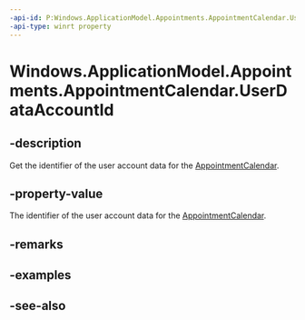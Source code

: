 ```yaml
---
-api-id: P:Windows.ApplicationModel.Appointments.AppointmentCalendar.UserDataAccountId
-api-type: winrt property
---
```


<!-- Property syntax
public string UserDataAccountId { get; }
-->

# Windows.ApplicationModel.Appointments.AppointmentCalendar.UserDataAccountId

## -description
Get the identifier of the user account data for the [AppointmentCalendar](appointmentcalendar.md).

## -property-value
The identifier of the user account data for the [AppointmentCalendar](appointmentcalendar.md).

## -remarks

## -examples

## -see-also
